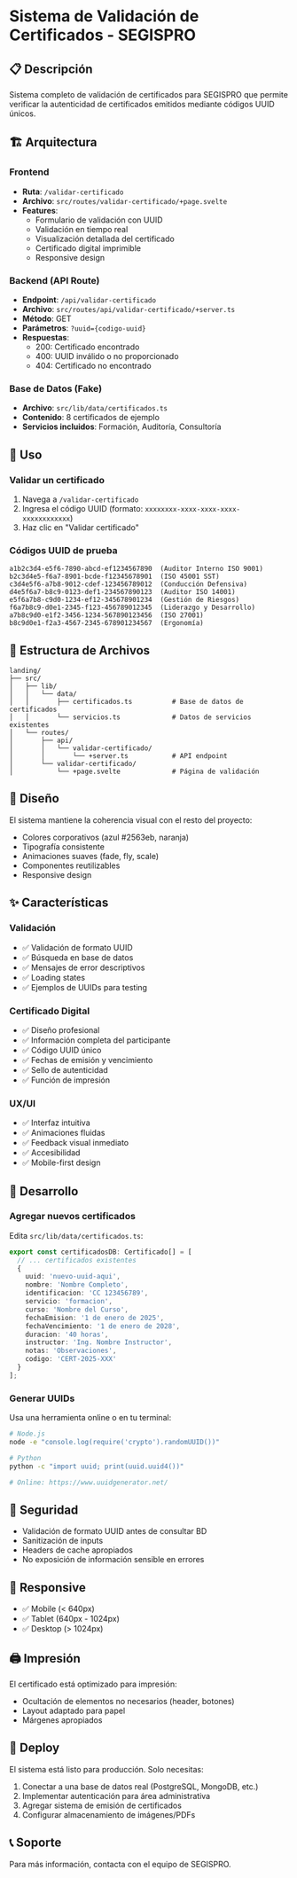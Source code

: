 # Sistema de Validación de Certificados - SEGISPRO

## 📋 Descripción

Sistema completo de validación de certificados para SEGISPRO que permite verificar la autenticidad de certificados emitidos mediante códigos UUID únicos.

## 🏗️ Arquitectura

### Frontend
- **Ruta**: `/validar-certificado`
- **Archivo**: `src/routes/validar-certificado/+page.svelte`
- **Features**:
  - Formulario de validación con UUID
  - Validación en tiempo real
  - Visualización detallada del certificado
  - Certificado digital imprimible
  - Responsive design

### Backend (API Route)
- **Endpoint**: `/api/validar-certificado`
- **Archivo**: `src/routes/api/validar-certificado/+server.ts`
- **Método**: GET
- **Parámetros**: `?uuid={codigo-uuid}`
- **Respuestas**:
  - 200: Certificado encontrado
  - 400: UUID inválido o no proporcionado
  - 404: Certificado no encontrado

### Base de Datos (Fake)
- **Archivo**: `src/lib/data/certificados.ts`
- **Contenido**: 8 certificados de ejemplo
- **Servicios incluidos**: Formación, Auditoría, Consultoría

## 🚀 Uso

### Validar un certificado

1. Navega a `/validar-certificado`
2. Ingresa el código UUID (formato: `xxxxxxxx-xxxx-xxxx-xxxx-xxxxxxxxxxxx`)
3. Haz clic en "Validar certificado"

### Códigos UUID de prueba

```
a1b2c3d4-e5f6-7890-abcd-ef1234567890  (Auditor Interno ISO 9001)
b2c3d4e5-f6a7-8901-bcde-f12345678901  (ISO 45001 SST)
c3d4e5f6-a7b8-9012-cdef-123456789012  (Conducción Defensiva)
d4e5f6a7-b8c9-0123-def1-234567890123  (Auditor ISO 14001)
e5f6a7b8-c9d0-1234-ef12-345678901234  (Gestión de Riesgos)
f6a7b8c9-d0e1-2345-f123-456789012345  (Liderazgo y Desarrollo)
a7b8c9d0-e1f2-3456-1234-567890123456  (ISO 27001)
b8c9d0e1-f2a3-4567-2345-678901234567  (Ergonomía)
```

## 📁 Estructura de Archivos

```
landing/
├── src/
│   ├── lib/
│   │   └── data/
│   │       ├── certificados.ts          # Base de datos de certificados
│   │       └── servicios.ts             # Datos de servicios existentes
│   └── routes/
│       ├── api/
│       │   └── validar-certificado/
│       │       └── +server.ts           # API endpoint
│       └── validar-certificado/
│           └── +page.svelte             # Página de validación
```

## 🎨 Diseño

El sistema mantiene la coherencia visual con el resto del proyecto:
- Colores corporativos (azul #2563eb, naranja)
- Tipografía consistente
- Animaciones suaves (fade, fly, scale)
- Componentes reutilizables
- Responsive design

## ✨ Características

### Validación
- ✅ Validación de formato UUID
- ✅ Búsqueda en base de datos
- ✅ Mensajes de error descriptivos
- ✅ Loading states
- ✅ Ejemplos de UUIDs para testing

### Certificado Digital
- ✅ Diseño profesional
- ✅ Información completa del participante
- ✅ Código UUID único
- ✅ Fechas de emisión y vencimiento
- ✅ Sello de autenticidad
- ✅ Función de impresión

### UX/UI
- ✅ Interfaz intuitiva
- ✅ Animaciones fluidas
- ✅ Feedback visual inmediato
- ✅ Accesibilidad
- ✅ Mobile-first design

## 🔧 Desarrollo

### Agregar nuevos certificados

Edita `src/lib/data/certificados.ts`:

```typescript
export const certificadosDB: Certificado[] = [
  // ... certificados existentes
  {
    uuid: 'nuevo-uuid-aqui',
    nombre: 'Nombre Completo',
    identificacion: 'CC 123456789',
    servicio: 'formacion',
    curso: 'Nombre del Curso',
    fechaEmision: '1 de enero de 2025',
    fechaVencimiento: '1 de enero de 2028',
    duracion: '40 horas',
    instructor: 'Ing. Nombre Instructor',
    notas: 'Observaciones',
    codigo: 'CERT-2025-XXX'
  }
];
```

### Generar UUIDs

Usa una herramienta online o en tu terminal:

```bash
# Node.js
node -e "console.log(require('crypto').randomUUID())"

# Python
python -c "import uuid; print(uuid.uuid4())"

# Online: https://www.uuidgenerator.net/
```

## 🔐 Seguridad

- Validación de formato UUID antes de consultar BD
- Sanitización de inputs
- Headers de cache apropiados
- No exposición de información sensible en errores

## 📱 Responsive

- ✅ Mobile (< 640px)
- ✅ Tablet (640px - 1024px)
- ✅ Desktop (> 1024px)

## 🖨️ Impresión

El certificado está optimizado para impresión:
- Ocultación de elementos no necesarios (header, botones)
- Layout adaptado para papel
- Márgenes apropiados

## 🚀 Deploy

El sistema está listo para producción. Solo necesitas:

1. Conectar a una base de datos real (PostgreSQL, MongoDB, etc.)
2. Implementar autenticación para área administrativa
3. Agregar sistema de emisión de certificados
4. Configurar almacenamiento de imágenes/PDFs

## 📞 Soporte

Para más información, contacta con el equipo de SEGISPRO.
